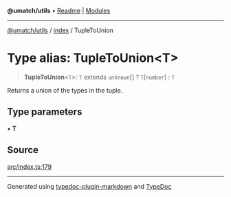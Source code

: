 **@umatch/utils** • [Readme](../../index.md) \| [Modules](../../modules.md)

***

[@umatch/utils](../../modules.md) / [index](../index.md) / TupleToUnion

# Type alias: TupleToUnion\<T\>

> **TupleToUnion**\<`T`\>: `T` extends `unknown`[] ? `T`\[`number`\] : `T`

Returns a union of the types in the tuple.

## Type parameters

• **T**

## Source

[src/index.ts:179](https://github.com/umatch-oficial/utils/blob/6e00801/src/index.ts#L179)

***

Generated using [typedoc-plugin-markdown](https://www.npmjs.com/package/typedoc-plugin-markdown) and [TypeDoc](https://typedoc.org/)
